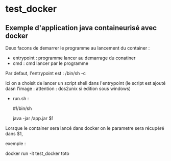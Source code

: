 # test_docker
## Exemple d'application java containeurisé avec docker
Deux facons de demarrer le programme au lancement du container :
  - entrypoint : programme lancer au demarrage du conatiner
  - cmd : cmd lancer par le programme
  
 Par defaut, l'entrypoint est : /bin/sh -c 
 
 Ici on a choisit de lancer un script shell dans l'entrypoint (le script est ajouté dasn l'image : attention : dos2unix si edition sous windows)
 
- run.sh :

  #!/bin/sh
  
  java -jar /app.jar $1

 
Lorsque le container sera lancé dans docker on le parametre sera récupéré dans $1,

exemple :

  docker run -it test_docker toto
